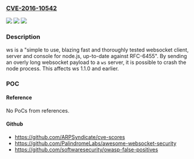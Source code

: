 ### [CVE-2016-10542](https://cve.mitre.org/cgi-bin/cvename.cgi?name=CVE-2016-10542)
![](https://img.shields.io/static/v1?label=Product&message=ws%20node%20module&color=blue)
![](https://img.shields.io/static/v1?label=Version&message=%3C%3D1.1.0%20&color=brightgreen)
![](https://img.shields.io/static/v1?label=Vulnerability&message=Denial%20of%20Service%20(CWE-400)&color=brightgreen)

### Description

ws is a "simple to use, blazing fast and thoroughly tested websocket client, server and console for node.js, up-to-date against RFC-6455". By sending an overly long websocket payload to a `ws` server, it is possible to crash the node process. This affects ws 1.1.0 and earlier.

### POC

#### Reference
No PoCs from references.

#### Github
- https://github.com/ARPSyndicate/cve-scores
- https://github.com/PalindromeLabs/awesome-websocket-security
- https://github.com/softwaresecurity/owasp-false-positives


